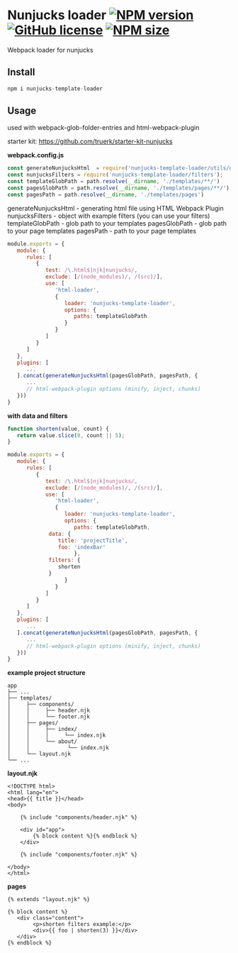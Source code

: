 [npm-url]: https://www.npmjs.com/package/nunjucks-template-loader
[npm-image]: https://img.shields.io/npm/v/nunjucks-template-loader?color=blue

[logo-url]: https://github.com/truerk/nunjucks-template-loader
[logo-image]: https://i.ibb.co/ZLJQnqP/nunjucks-template-loader.webp

[license-image]: https://img.shields.io/badge/license-MIT-blue.svg
[license-url]: https://github.com/truerk/nunjucks-template-loader/blob/master/LICENSE

[size-image]: https://img.shields.io/npm/dm/nunjucks-template-loader.svg
[size-url]: https://www.npmjs.com/package/nunjucks-template-loader

# Nunjucks loader [![NPM version][npm-image]][npm-url] [![GitHub license][license-image]][license-url] [![NPM size][size-image]][size-url]

Webpack loader for nunjucks

## Install

```js
npm i nunjucks-template-loader
```

## Usage

used with webpack-glob-folder-entries and html-webpack-plugin

starter kit: https://github.com/truerk/starter-kit-nunjucks

**webpack.config.js**

```js
const generateNunjucksHtml  = require('nunjucks-template-loader/utils/generateNunjucksHtml');
const nunjucksFilters = require('nunjucks-template-loader/filters');
const templateGlobPath = path.resolve(__dirname, './templates/**/')
const pagesGlobPath = path.resolve(__dirname, './templates/pages/**/')
const pagesPath = path.resolve(__dirname, './templates/pages')
```

generateNunjucksHtml - generating html file using HTML Webpack Plugin
nunjucksFilters - object with example filters (you can use your filters)
templateGlobPath - glob path to your templates
pagesGlobPath - glob path to your page templates
pagesPath - path to your page templates


```js
module.exports = {
   module: {
      rules: [
         {
            test: /\.html$|njk|nunjucks/,
            exclude: [/(node_modules)/, /(src)/],
            use: [
               'html-loader',
               {
                  loader: 'nunjucks-template-loader',
                  options: {
                     paths: templateGlobPath
                  }
               }
            ]
         }
      ]
   },
   plugins: [
      ...
   ].concat(generateNunjucksHtml(pagesGlobPath, pagesPath, {
      ...
      // html-webpack-plugin options (minify, inject, chunks)
   }))
}
```

**with data and filters**
```js
function shorten(value, count) {
   return value.slice(0, count || 5);
}

module.exports = {
   module: {
      rules: [
         {
            test: /\.html$|njk|nunjucks/,
            exclude: [/(node_modules)/, /(src)/],
            use: [
               'html-loader',
               {
                  loader: 'nunjucks-template-loader',
                  options: {
                     paths: templateGlobPath,
		     data: {
		        title: 'projectTitle',
		        foo: 'indexBar'
                     },
		     filters: {
		        shorten
		     }
                  }
               }
            ]
         }
      ]
   },
   plugins: [
      ...
   ].concat(generateNunjucksHtml(pagesGlobPath, pagesPath, {
      ...
      // html-webpack-plugin options (minify, inject, chunks)
   }))
}
```

**example project structure**
```
app
├── ...
├── templates/
│     ├── components/
│     │     ├── header.njk
│     │     └── footer.njk
│     ├── pages/
│     │     ├── index/
│     │     │     └── index.njk
│     │     └── about/
│     │            └── index.njk
│     └── layout.njk
└── ...
```
**layout.njk**
```markup
<!DOCTYPE html>
<html lang="en">
<head>{{ title }}</head>
<body>

    {% include "components/header.njk" %}

    <div id="app">
        {% block content %}{% endblock %}
    </div>

    {% include "components/footer.njk" %}

</body>
</html>
```

**pages**
```markup
{% extends "layout.njk" %}

{% block content %}
   <div class="content">
        <p>shorten filters example:</p>
        <div>{{ foo | shorten(3) }}</div>
   </div>
{% endblock %}
```
